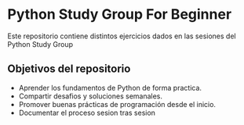 # Python Study Group For Beginner

Este repositorio contiene distintos ejercicios dados en las sesiones del Python Study Group

## Objetivos del repositorio
- Aprender los fundamentos de Python de forma practica.
- Compartir desafios y soluciones semanales.
- Promover buenas prácticas de programación desde el inicio.
- Documentar el proceso sesion tras sesion